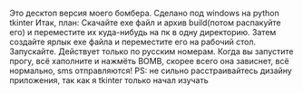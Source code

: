Это десктоп версия моего бомбера. 
Сделано под windows на python tkinter
Итак, план:
Скачайте exe файл и архив build(потом распакуйте его) и
переместите их куда-нибудь на пк в одну директорию.
Затем создайте ярлык exe файла и переместите его на рабочий стол.
Запускайте. Действует только по русским номерам. 
Когда вы запустите прогу, всё хаполните и нажмёть BOMB, 
скорее всего она зависнет, всё нормально, sms отправляются!
PS:
не сильно расстраивайтесь дизайну приложения,
так как я tkinter только начал изучать
